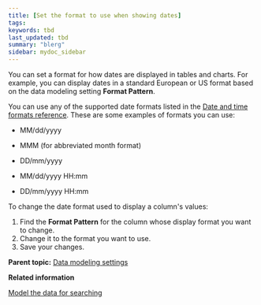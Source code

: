 ```yaml
---
title: [Set the format to use when showing dates]
tags: 
keywords: tbd
last_updated: tbd
summary: "blerg"
sidebar: mydoc_sidebar
---
```

You can set a format for how dates are displayed in tables and charts. For example, you can display dates in a standard European or US format based on the data modeling setting **Format Pattern**.

You can use any of the supported date formats listed in the [Date and time formats reference](../reference/date_formats_for_loading.html#). These are some examples of formats you can use:

-   MM/dd/yyyy

-   MMM (for abbreviated month format)
-   DD/mm/yyyy

-   MM/dd/yyyy HH:mm

-   DD/mm/yyyy HH:mm

To change the date format used to display a column's values:

1.   Find the **Format Pattern** for the column whose display format you want to change.
2.   Change it to the format you want to use.
3.   Save your changes.

**Parent topic:** [Data modeling settings](../../admin/data_modeling/data_modeling_settings.html)

**Related information**  


[Model the data for searching](semantic_modeling.html#)
